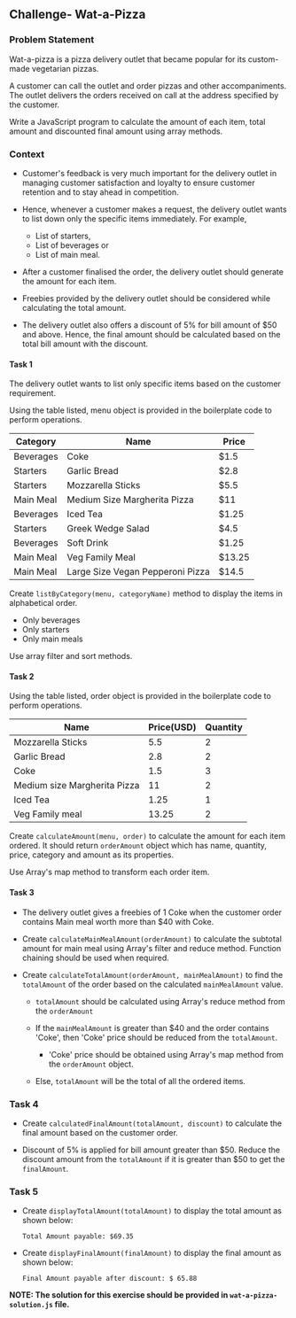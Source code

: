 ## Challenge- Wat-a-Pizza

### Problem Statement

Wat-a-pizza is a pizza delivery outlet that became popular for its custom-made vegetarian pizzas. ​

​A customer can call the outlet and order pizzas and other accompaniments. The outlet delivers the orders received ​on call at the address specified by the customer.​

​Write a JavaScript program to calculate the amount of each item, total amount and discounted final amount ​using array methods.​

### Context

- Customer's feedback is very much important for the delivery outlet in managing customer satisfaction and loyalty to ensure customer retention and to stay ahead in competition.​

- Hence, whenever a customer makes a request, the delivery outlet wants to list down only the specific items immediately. For example, ​

  * List of starters, ​
  * List of beverages or ​
  * List of main meal.​

- After a customer finalised the order, the delivery outlet should generate the amount for each item. ​

- Freebies provided by the delivery outlet should be considered while calculating the total amount.​

- The delivery outlet also offers a discount of 5% for bill amount of $50 and above. Hence, the final amount should be calculated based on the total bill amount with the discount.​

#### Task 1

The delivery outlet wants to list only specific items based on the customer requirement.​

Using the table listed, menu object is provided in the boilerplate code to perform operations.​

| Category​ | Name​ | Price​ |
|-|-|-|
| Beverages​ | Coke​ | $1.5​
| Starters​ | Garlic Bread ​| $2.8​
| Starters​ | Mozzarella Sticks​ | $5.5​
| Main Meal​ | Medium Size Margherita Pizza​ | $11​
| Beverages​ | Iced Tea​ | $1.25​
| Starters​ | Greek Wedge Salad​ | $4.5​
| Beverages​ | Soft Drink​ | $1.25​
| Main Meal​ | Veg Family Meal​ | $13.25​
| Main Meal​ | Large Size Vegan Pepperoni Pizza​ | $14.5​

Create `listByCategory(menu, categoryName)` method  to display the items in alphabetical order.​

- Only beverages​
- Only starters​
- Only main meals​

Use array filter and sort methods. 

#### Task 2

Using the table listed, order object is provided in the boilerplate code to perform operations.​

| Name​ | Price(USD)​ | Quantity​ |
|-|-|-|
| Mozzarella Sticks​ | 5.5​ | 2​ |
| Garlic Bread​ | 2.8​ | 2​ |
| Coke​ | 1.5​ | 3​ |
| Medium size Margherita Pizza​ | 11​ | 2​ |
| Iced Tea​ | 1.25​ | 1​ |
| Veg Family meal​ | 13.25​ | 2​

Create `calculateAmount(menu, order)` to calculate the amount for each item ordered. It should return `orderAmount` object which has name, quantity, price, category and amount as its properties.​

Use Array's map method to transform each order item.​

#### Task 3

- The delivery outlet gives a freebies of 1 Coke when the customer order contains Main meal worth more than $40 with Coke.​

- Create `calculateMainMealAmount(orderAmount)` to calculate the subtotal amount for main meal using Array's filter and reduce method. Function chaining should be used when required.​
- Create `calculateTotalAmount(orderAmount, mainMealAmount)`  to find the `totalAmount` of the order based on the calculated `mainMealAmount` value.​ 

   * `totalAmount` should be calculated using Array's reduce method from the `orderAmount​`

   * If the `mainMealAmount` is greater than $40 and the order contains 'Coke', then 'Coke' price should be reduced from the `totalAmount`.​

      * 'Coke' price should be obtained using Array's map method from the `orderAmount` object. ​

   * Else, `totalAmount` will be the total of all the ordered items.


### Task 4
- Create `calculatedFinalAmount(totalAmount, discount)` to calculate the final amount based on the customer order.​

- Discount of 5% is applied for bill amount greater than $50. Reduce the discount amount from the `totalAmount` if it is greater than $50 to get the `finalAmount`.


### Task 5

- Create `displayTotalAmount(totalAmount)` to display the total amount as shown below:​

     ```
     Total Amount payable: $69.35
     ```

-  Create `displayFinalAmount(finalAmount)` to display the final amount as shown below:    ​

     ```
     Final Amount payable after discount: $ 65.88
     ```

**NOTE: The solution for this exercise should be provided in `wat-a-pizza-solution.js` file.**
​

